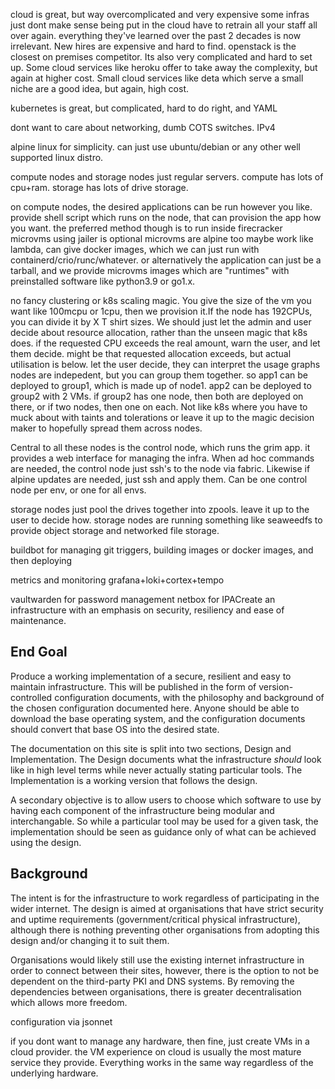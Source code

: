 cloud is great, but way overcomplicated and very expensive
some infras just dont make sense being put in the cloud
have to retrain all your staff all over again. everything they've learned over the past 2 decades is now irrelevant. New hires are expensive and hard to find.
openstack is the closest on premises competitor. Its also very complicated and hard to set up.
Some cloud services like heroku offer to take away the complexity, but again at higher cost.
Small cloud services like deta which serve a small niche are a good idea, but again, high cost.

kubernetes is great, but complicated, hard to do right, and YAML






dont want to care about networking, dumb COTS switches. IPv4

alpine linux for simplicity. can just use ubuntu/debian or any other well supported linux distro.


compute nodes and storage nodes
just regular servers. compute has lots of cpu+ram. storage has lots of drive storage.

on compute nodes, the desired applications can be run however you like. provide shell script which runs on the node, that can provision the app how you want.
the preferred method though is to run inside firecracker microvms
using jailer is optional
microvms are alpine too
maybe work like lambda, can give docker images, which we can just run with containerd/crio/runc/whatever. or alternatively the application can just be a tarball, and we provide microvms images which are "runtimes" with preinstalled software like python3.9 or go1.x.

no fancy clustering or k8s scaling magic. You give the size of the vm you want like 100mcpu or 1cpu, then we provision it.If the node has 192CPUs, you can divide it by X T shirt sizes. We should just let the admin and user decide about resource allocation, rather than the unseen magic that k8s does.
if the requested CPU exceeds the real amount, warn the user, and let them decide. might be that requested allocation exceeds, but actual utilisation is below. let the user decide, they can interpret the usage graphs
nodes are indepedent, but you can group them together. so app1 can be deployed to group1, which is made up of node1. app2 can be deployed to group2 with 2 VMs. if group2 has one node, then both are deployed on there, or if two nodes, then one on each. Not like k8s where you have to muck about with taints and tolerations or leave it up to the magic decision maker to hopefully spread them across nodes.

Central to all these nodes is the control node, which runs the grim app. it provides a web interface for managing the infra.
When ad hoc commands are needed, the control node just ssh's to the node via fabric.
Likewise if alpine updates are needed, just ssh and apply them.
Can be one control node per env, or one for all envs.


storage nodes just pool the drives together into zpools. leave it up to the user to decide how.
storage nodes are running something like seaweedfs to provide object storage and networked file storage.



buildbot for managing git triggers, building images or docker images, and then deploying


metrics and monitoring
grafana+loki+cortex+tempo

vaultwarden for password management
netbox for IPACreate an infrastructure with an emphasis on security, resiliency and ease of maintenance. 

## End Goal

Produce a working implementation of a secure, resilient and easy to maintain infrastructure. This will be published in the form of version-controlled configuration documents, with the philosophy and background of the chosen configuration documented here. Anyone should be able to download the base operating system, and the configuration documents should convert that base OS into the desired state. 

The documentation on this site is split into two sections, Design and Implementation. The Design documents what the infrastructure *should* look like in high level terms while never actually stating particular tools. The Implementation is a working version that follows the design.

A secondary objective is to allow users to choose which software to use by having each component of the infrastructure being modular and interchangable. So while a particular tool may be used for a given task, the implementation should be seen as guidance only of what can be achieved using the design.


## Background

The intent is for the infrastructure to work regardless of participating in the wider internet. The design is aimed at organisations that have strict security and uptime requirements (government/critical physical infrastructure), although there is nothing preventing other organisations from adopting this design and/or changing it to suit them.

Organisations would likely still use the existing internet infrastructure in order to connect between their sites, however, there is the option to not be dependent on the third-party PKI and DNS systems. By removing the dependencies between organisations, there is greater decentralisation which allows more freedom. 

[infrastructures.org]: http://www.infrastructures.org
[Bootstrapping an Infrastructure]: http://www.infrastructures.org/papers/bootstrap/bootstrap.html
[Why Order Matters: Turing Equivalence in Automated Systems Administration]: http://www.infrastructures.org/papers/turing/turing.htmlM

configuration via jsonnet


if you dont want to manage any hardware, then fine, just create VMs in a cloud provider. the VM experience on cloud is usually the most mature service they provide. Everything works in the same way regardless of the underlying hardware.